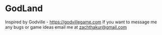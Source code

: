 # GodLand
Inspired by Godville - https://godvillegame.com
If you want to message me any bugs or game ideas email me at zachthakur@gmail.com
